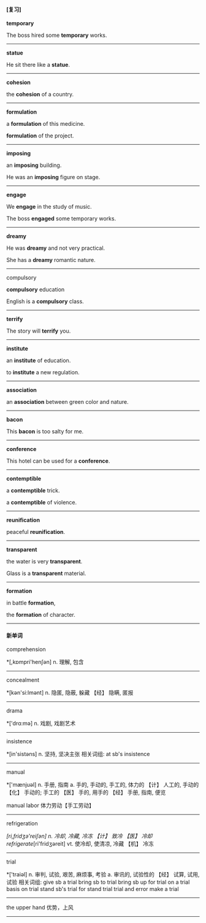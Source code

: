 #### [复习]

**temporary**

The boss hired some **temporary** works.

------

**statue**

He sit there like a **statue**.

------

**cohesion**

the **cohesion** of a country.

------

**formulation**

a **formulation** of this medicine.

**formulation** of the project.

------

**imposing**

an **imposing** building.

He was an **imposing** figure on stage.

------

**engage**

We **engage** in the study of music.

The boss **engaged** some temporary works.

------

**dreamy**

He was **dreamy** and not very practical.

She has a **dreamy** romantic nature.

------

compulsory

**compulsory** education

English is a **compulsory** class.

------

**terrify**

The story will **terrify** you.

------

**institute**

an **institute** of education.

to **institute** a new regulation.

------

**association**

an **association** between green color and nature.

------

**bacon**

This **bacon** is too salty for me.

------

**conference**

This hotel can be used for a **conference**.

------

**contemptible**

a **contemptible** trick.

a **contemptible** of violence.

------

**reunification**

peaceful **reunification**.

------

**transparent**

the water is very **transparent**.

Glass is a **transparent** material.

------

**formation**

in battle **formation**,

the **formation** of character.

------



#### 新单词



comprehension

*[,kɒmpri'henʃәn]
n. 理解, 包含

------

concealment

*[kәn'si:lmәnt]
n. 隐匿, 隐蔽, 躲藏
【经】 隐瞒, 匿报

------

drama

*['drɑ:mә]
n. 戏剧, 戏剧艺术

------

insistence

*[in'sistәns]
n. 坚持, 坚决主张
相关词组:
 at sb's insistence

------

manual

*['mænjuәl]
n. 手册, 指南
a. 手的, 手动的, 手工的, 体力的
【计】 人工的, 手动的
【化】 手动的; 手工的
【医】 手的, 用手的
【经】 手册, 指南, 便览

manual labor 体力劳动【手工劳动】

------

refrigeration

*[ri,fridʒә'reiʃәn]
n. 冷却, 冷藏, 冷冻
【计】 致冷
【医】 冷却refrigerate*[ri'fridʒәreit]
vt. 使冷却, 使清凉, 冷藏
【机】 冷冻

------

trial

*['traiәl]
n. 审判, 试验, 艰苦, 麻烦事, 考验
a. 审讯的, 试验性的
【经】 试算, 试用, 试验
相关词组:
 give sb a trial
 bring sb to trial
 bring sb up for trial
 on a trial basis
 on trial
 stand sb's trial for
 stand trial
 trial and error
 make a trial

------

the upper hand 优势，上风

------

